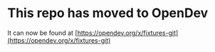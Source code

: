 # This repo has moved to OpenDev

It can now be found at [https://opendev.org/x/fixtures-git](https://opendev.org/x/fixtures-git)
